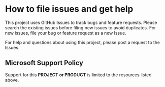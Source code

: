 # How to file issues and get help  

This project uses GitHub Issues to track bugs and feature requests. Please search the existing 
issues before filing new issues to avoid duplicates.  For new issues, file your bug or 
feature request as a new Issue.

For help and questions about using this project, please post a request to the Issues.

## Microsoft Support Policy  

Support for this **PROJECT or PRODUCT** is limited to the resources listed above.
